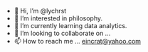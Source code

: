 - 👋 Hi, I’m @lychrst
- 👀 I’m interested in philosophy.
- 🌱 I’m currently learning data analytics.
- 💞️ I’m looking to collaborate on ...
- 📫 How to reach me ... eincrat@yahoo.com

<!---
lychrst/lychrst is a ✨ special ✨ repository because its `README.md` (this file) appears on your GitHub profile.
You can click the Preview link to take a look at your changes.
--->
